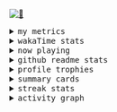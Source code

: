 [![🐙](https://hits.seeyoufarm.com/api/count/incr/badge.svg?url=https%3A%2F%2Fgithub.com%2Fktnkk%2Fhit-counter&count_bg=%23070707&title_bg=%23070707&icon=&icon_color=%23E7E7E7&title=visitors&edge_flat=true)](https://hits.seeyoufarm.com)

<details>
  <summary> <samp>my metrics</samp></summary>
  
  <br>
  
 ![🐳](https://github.com/kkhys/kkhys/blob/main/github-metrics.svg)
  
  ***
</details>

<details>
  <summary> <samp>wakaTime stats</samp></summary>
  
  <br>
  
<!--START_SECTION:waka-->
![Code Time](http://img.shields.io/badge/Code%20Time-2%2C653%20hrs%2045%20mins-blue)

**🐱 My GitHub Data** 

> 📦 5.0 MB Used in GitHub's Storage 
 > 
> 🏆 536 Contributions in the Year 2024
 > 
> 💼 Opted to Hire
 > 
> 📜 9 Public Repositories 
 > 
> 🔑 23 Private Repositories 
 > 
**I'm an Early 🐤** 

```text
🌞 Morning                5525 commits        ████████░░░░░░░░░░░░░░░░░   31.42 % 
🌆 Daytime                4405 commits        ██████░░░░░░░░░░░░░░░░░░░   25.05 % 
🌃 Evening                6223 commits        █████████░░░░░░░░░░░░░░░░   35.39 % 
🌙 Night                  1433 commits        ██░░░░░░░░░░░░░░░░░░░░░░░   08.15 % 
```
📅 **I'm Most Productive on Tuesday** 

```text
Monday                   2641 commits        ████░░░░░░░░░░░░░░░░░░░░░   15.02 % 
Tuesday                  2821 commits        ████░░░░░░░░░░░░░░░░░░░░░   16.04 % 
Wednesday                2453 commits        ███░░░░░░░░░░░░░░░░░░░░░░   13.95 % 
Thursday                 2385 commits        ███░░░░░░░░░░░░░░░░░░░░░░   13.56 % 
Friday                   2581 commits        ████░░░░░░░░░░░░░░░░░░░░░   14.68 % 
Saturday                 2218 commits        ███░░░░░░░░░░░░░░░░░░░░░░   12.61 % 
Sunday                   2487 commits        ████░░░░░░░░░░░░░░░░░░░░░   14.14 % 
```


📊 **This Week I Spent My Time On** 

```text
🕑︎ Time Zone: Asia/Tokyo

💬 Programming Languages: 
Other                    48 hrs 52 mins      ████████████████░░░░░░░░░   64.00 % 
Java                     15 hrs 19 mins      █████░░░░░░░░░░░░░░░░░░░░   20.08 % 
TypeScript               2 hrs 34 mins       █░░░░░░░░░░░░░░░░░░░░░░░░   03.37 % 
Play2                    1 hr 19 mins        ░░░░░░░░░░░░░░░░░░░░░░░░░   01.73 % 
sbt                      1 hr 14 mins        ░░░░░░░░░░░░░░░░░░░░░░░░░   01.64 % 

🔥 Editors: 
Chrome                   48 hrs 49 mins      ████████████████░░░░░░░░░   63.93 % 
Intellijidea             24 hrs 59 mins      ████████░░░░░░░░░░░░░░░░░   32.72 % 
WebStorm                 2 hrs 33 mins       █░░░░░░░░░░░░░░░░░░░░░░░░   03.35 % 
DataGrip                 0 secs              ░░░░░░░░░░░░░░░░░░░░░░░░░   00.01 % 

💻 Operating System: 
Mac                      76 hrs 22 mins      █████████████████████████   100.00 % 
```


 Last Updated on 2024/02/10 18:34:57 UTC
<!--END_SECTION:waka-->
  
  ***
</details>


<details>
  <summary> <samp>now playing</samp></summary>
  
  <br>
 
 [![🐟](https://spotify-github-profile.vercel.app/api/view?uid=31ryofms4dnv7mrohhepo4c4zgqu&cover_image=true&theme=default&show_offline=false&background_color=121212&bar_color=53b14f&bar_color_cover=false)](https://open.spotify.com/user/31ryofms4dnv7mrohhepo4c4zgqu)
  
  ***
</details>

<details>
  <summary> <samp>github readme stats</samp></summary>
  
  <br>
  
 <p align="left"> 
  <img alt="🐠" src="https://github-readme-stats.vercel.app/api?username=kkhys&count_private=true&show_icons=true&theme=dark&include_all_commits=true" />
  <img alt="🐟" src="https://github-readme-stats.vercel.app/api/top-langs/?username=kkhys&layout=compact&theme=dark&langs_count=10&hide=HTML,CSS,SCSS" />
</p>
  
  ***
</details>

<details>
  <summary> <samp>profile trophies</samp></summary>
  
  <br>
  
  [![🐬](https://github-profile-trophy.vercel.app/?username=kkhys&rank=SECRET,SSS,SS,S,AAA,AA,A&theme=darkhub&row=1&margin-w=10&no-bg=true)](https://github.com/ryo-ma/github-profile-trophy)
  
  ***
</details>

<details>
  <summary> <samp>summary cards</samp></summary>
  
  <br>
  
  ![🐋](https://github-profile-summary-cards.vercel.app/api/cards/profile-details?username=kkhys&theme=github_dark)
  ![🦑](https://github-profile-summary-cards.vercel.app/api/cards/repos-per-language?username=kkhys&theme=github_dark)
  ![🦭](https://github-profile-summary-cards.vercel.app/api/cards/most-commit-language?username=kkhys&theme=github_dark)
  ![🦀](https://github-profile-summary-cards.vercel.app/api/cards/stats?username=kkhys&theme=github_dark)
  ![🦈](https://github-profile-summary-cards.vercel.app/api/cards/productive-time?username=kkhys&theme=github_dark)
  
  ***
</details>

<details>
  <summary> <samp>streak stats</samp></summary>
  
  <br>
  
  [![🐠](http://github-readme-streak-stats.herokuapp.com?user=kkhys&theme=dark)](https://git.io/streak-stats)
  
  ***
</details>

<details>
  <summary> <samp>activity graph</samp></summary>
  
  <br>
  
  [![🐡](https://github-readme-activity-graph.vercel.app/graph?username=kkhys&theme=xcode)](https://github.com/ashutosh00710/github-readme-activity-graph)
  
  ***
</details>
